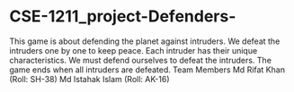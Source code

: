 # CSE-1211_project-Defenders-
This game is about defending the planet against intruders. We defeat the intruders one by one  to keep peace. Each intruder has their unique characteristics. We must defend ourselves to defeat the intruders. The game ends when all intruders are defeated.  Team Members Md Rifat Khan (Roll: SH-38) Md Istahak Islam (Roll: AK-16)
